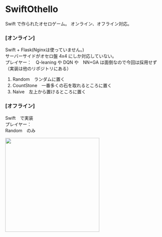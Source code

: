 # SwiftOthello

Swift で作られたオセロゲーム。
オンライン、オフライン対応。
  
### [オンライン]
Swift + Flask(Nginxは使っていません。)  
サーバーサイドがオセロ盤 4x4 にしか対応していない。  
プレイヤー：　Q-leaning や DQN や　NN+GA は面倒なので今回は採用せず　（実装は他のリポジトリにある）  
1. Random　ランダムに置く  
2. CountStone　一番多くの石を取れるところに置く  
3. Naive　左上から置けるところに置く  

### [オフライン]
Swift　で実装  
プレイヤー：  
Random　のみ

<img src="https://user-images.githubusercontent.com/46663023/55683461-1df5ac80-597b-11e9-94fb-799a14d881d2.gif" width="300px">
